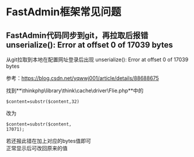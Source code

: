 # FastAdmin框架常见问题

## FastAdmin代码同步到git，再拉取后报错unserialize\(\): Error at offset 0 of 17039 bytes

从git拉取到本地在配置网址登录后出现 unserialize\(\): Error at offset 0 of 17039 bytes

参考：https://blog.csdn.net/yqwwj001/article/details/88688675

找到**\thinkphp\library\think\cache\driver\Flie.php**中的

```
$content=substr($content,32)

```

改为

```
$content=substr($content,
17071);

```
若还报此错在加上对应的bytes值即可  
正常显示后可改回原来的值

